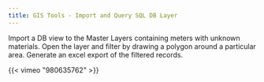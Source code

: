 ```yaml
---
title: GIS Tools - Import and Query SQL DB Layer
---
```


Import a DB view to the Master Layers containing meters with unknown materials.  Open the layer and filter by drawing a polygon around a particular area.  Generate an excel export of the filtered records.

{{< vimeo "980635762" >}}
